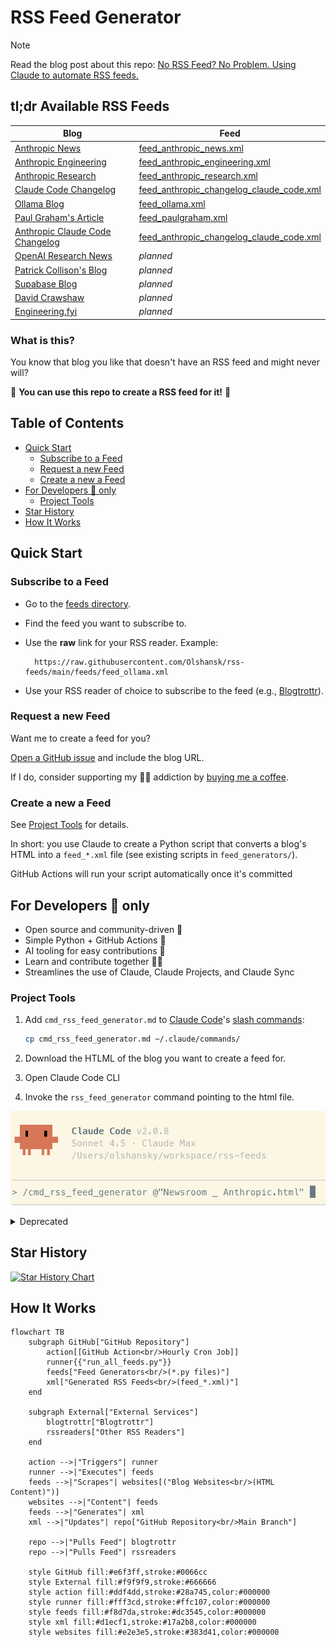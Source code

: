 # RSS Feed Generator <!-- omit in toc -->

> [!NOTE]
> Read the blog post about this repo: [No RSS Feed? No Problem. Using Claude to automate RSS feeds.](https://olshansky.substack.com/p/no-rss-feed-no-problem-using-claude)

## tl;dr Available RSS Feeds <!-- omit in toc -->

| Blog                                                                                                | Feed                                                                                                                                                 |
| --------------------------------------------------------------------------------------------------- | ---------------------------------------------------------------------------------------------------------------------------------------------------- |
| [Anthropic News](https://www.anthropic.com/news)                                                    | [feed_anthropic_news.xml](https://raw.githubusercontent.com/Olshansk/rss-feeds/main/feeds/feed_anthropic_news.xml)                                   |
| [Anthropic Engineering](https://www.anthropic.com/engineering)                                      | [feed_anthropic_engineering.xml](https://raw.githubusercontent.com/Olshansk/rss-feeds/main/feeds/feed_anthropic_engineering.xml)                     |
| [Anthropic Research](https://www.anthropic.com/research)                                            | [feed_anthropic_research.xml](https://raw.githubusercontent.com/Olshansk/rss-feeds/main/feeds/feed_anthropic_research.xml)                           |
| [Claude Code Changelog](https://github.com/anthropics/claude-code/blob/main/CHANGELOG.md)           | [feed_anthropic_changelog_claude_code.xml](https://raw.githubusercontent.com/Olshansk/rss-feeds/main/feeds/feed_anthropic_changelog_claude_code.xml) |
| [Ollama Blog](https://ollama.com/blog)                                                              | [feed_ollama.xml](https://raw.githubusercontent.com/Olshansk/rss-feeds/main/feeds/feed_ollama.xml)                                                   |
| [Paul Graham's Article](https://www.paulgraham.com/articles.html)                                   | [feed_paulgraham.xml](https://raw.githubusercontent.com/Olshansk/rss-feeds/main/feeds/feed_paulgraham.xml)                                           |
| [Anthropic Claude Code Changelog](https://github.com/anthropics/claude-code/blob/main/CHANGELOG.md) | [feed_anthropic_changelog_claude_code.xml](https://raw.githubusercontent.com/Olshansk/rss-feeds/main/feeds/feed_anthropic_changelog_claude_code.xml) |
| [OpenAI Research News](https://openai.com/news/research/)                                           | _planned_                                                                                                                                            |
| [Patrick Collison's Blog](https://patrickcollison.com/culture)                                      | _planned_                                                                                                                                            |
| [Supabase Blog](https://supabase.com/blog)                                                          | _planned_                                                                                                                                            |
| [David Crawshaw](https://crawshaw.io/)                                                              | _planned_                                                                                                                                            |
| [Engineering.fyi](https://engineering.fyi/)                                                         | _planned_                                                                                                                                            |

### What is this?

You know that blog you like that doesn't have an RSS feed and might never will?

🙌 **You can use this repo to create a RSS feed for it!** 🙌

## Table of Contents <!-- omit in toc -->

- [Quick Start](#quick-start)
  - [Subscribe to a Feed](#subscribe-to-a-feed)
  - [Request a new Feed](#request-a-new-feed)
  - [Create a new a Feed](#create-a-new-a-feed)
- [For Developers 👀 only](#for-developers--only)
  - [Project Tools](#project-tools)
- [Star History](#star-history)
- [How It Works](#how-it-works)

## Quick Start

### Subscribe to a Feed

- Go to the [feeds directory](./feeds).
- Find the feed you want to subscribe to.
- Use the **raw** link for your RSS reader. Example:

  ```text
    https://raw.githubusercontent.com/Olshansk/rss-feeds/main/feeds/feed_ollama.xml
  ```

- Use your RSS reader of choice to subscribe to the feed (e.g., [Blogtrottr](https://blogtrottr.com/)).

### Request a new Feed

Want me to create a feed for you?

[Open a GitHub issue](https://github.com/Olshansk/rss-feeds/issues/new?template=request_rss_feed.md) and include the blog URL.

If I do, consider supporting my 🌟🧋 addiction by [buying me a coffee](https://buymeacoffee.com/olshansky).

### Create a new a Feed

See [Project Tools](#project-tools) for details.

In short: you use Claude to create a Python script that converts a blog's HTML into a `feed_*.xml` file (see existing scripts in `feed_generators/`).

GitHub Actions will run your script automatically once it's committed

## For Developers 👀 only

- Open source and community-driven 🙌
- Simple Python + GitHub Actions 🐍
- AI tooling for easy contributions 🤖
- Learn and contribute together 🧑‍🎓
- Streamlines the use of Claude, Claude Projects, and Claude Sync

### Project Tools

1. Add `cmd_rss_feed_generator.md` to [Claude Code](https://claude.ai/code)'s [slash commands](https://docs.claude.com/en/docs/claude-code/slash-commands):

   ```bash
   cp cmd_rss_feed_generator.md ~/.claude/commands/
   ```

2. Download the HTLML of the blog you want to create a feed for.
3. Open Claude Code CLI
4. Invoke the `rss_feed_generator` command pointing to the html file.

![Generate RSS Feed](./claude_code_rss_feed_generator.png)

<details>

<summary>Deprecated</summary>

- **GitHub Copilot Workspace:** Used for some PRs ([label: copilot](https://github.com/Olshansk/rss-feeds/pulls?q=label%3Acopilot+)).
- **Claude Projects:**

  - Converts blog HTML to RSS via Python scripts.
  - [Instructions](https://support.anthropic.com/en/articles/9517075-what-are-projects):

    - Parse blog HTML → Python script → `feed_*.xml` (see `feed_generators/`)
    - Scripts run via GitHub Actions
    - If you can't parse the HTML, ask for a sample or explain the issue

- **Claude Sync:** [ClaudeSync repo](https://github.com/jahwag/ClaudeSync?tab=readme-ov-files) keeps project files in sync.

</details>

## Star History

[![Star History Chart](https://api.star-history.com/svg?repos=Olshansk/rss-feeds&type=Date)](https://star-history.com/#Olshansk/rss-feeds&Date)

## How It Works

```mermaid
flowchart TB
    subgraph GitHub["GitHub Repository"]
        action[[GitHub Action<br/>Hourly Cron Job]]
        runner{{"run_all_feeds.py"}}
        feeds["Feed Generators<br/>(*.py files)"]
        xml["Generated RSS Feeds<br/>(feed_*.xml)"]
    end

    subgraph External["External Services"]
        blogtrottr["Blogtrottr"]
        rssreaders["Other RSS Readers"]
    end

    action -->|"Triggers"| runner
    runner -->|"Executes"| feeds
    feeds -->|"Scrapes"| websites[("Blog Websites<br/>(HTML Content)")]
    websites -->|"Content"| feeds
    feeds -->|"Generates"| xml
    xml -->|"Updates"| repo["GitHub Repository<br/>Main Branch"]

    repo -->|"Pulls Feed"| blogtrottr
    repo -->|"Pulls Feed"| rssreaders

    style GitHub fill:#e6f3ff,stroke:#0066cc
    style External fill:#f9f9f9,stroke:#666666
    style action fill:#ddf4dd,stroke:#28a745,color:#000000
    style runner fill:#fff3cd,stroke:#ffc107,color:#000000
    style feeds fill:#f8d7da,stroke:#dc3545,color:#000000
    style xml fill:#d1ecf1,stroke:#17a2b8,color:#000000
    style websites fill:#e2e3e5,stroke:#383d41,color:#000000
```
